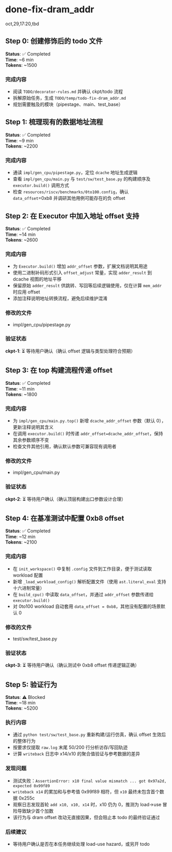 # done-fix-dram_addr

oct,29,17:20,tbd

## Step 0: 创建修饰后的 todo 文件

**Status**: ✅ Completed  
**Time**: ~6 min  
**Tokens**: ~1500

### 完成内容
- 阅读 `TODO/decorator-rules.md` 并确认 ckpt/todo 流程
- 拆解原始任务，生成 `TODO/temp/todo-fix-dram_addr.md`
- 规划需要触及的模块（pipestage、main、test_base）

## Step 1: 梳理现有的数据地址流程

**Status**: ✅ Completed  
**Time**: ~9 min  
**Tokens**: ~2200

### 完成内容
- 通读 `impl/gen_cpu/pipestage.py`，定位 `dcache` 地址生成逻辑
- 查看 `impl/gen_cpu/main.py` 与 `test/sw/test_base.py` 的构建顺序及 `executor.build()` 调用方式
- 检查 `resources/riscv/benchmarks/0to100.config`，确认 `data_offset`=0xb8 并调研其他用例可能存在的负 offset

## Step 2: 在 Executor 中加入地址 offset 支持

**Status**: ✅ Completed  
**Time**: ~14 min  
**Tokens**: ~2600

### 完成内容
- 为 `Executor.build()` 增加 `addr_offset` 参数，扩展文档说明其用途
- 使用二进制补码形式引入 `offset_adjust` 常量，实现 `adder_result` 到 dcache 视图的地址平移
- 保留原始 `adder_result` 供跳转、写回等后续逻辑使用，仅在计算 `mem_addr` 时应用 offset
- 添加注释说明地址转换流程，避免后续维护混淆

### 修改的文件
- impl/gen_cpu/pipestage.py

### 验证状态
**ckpt-1**: ⏳ 等待用户确认（确认 offset 逻辑与类型处理符合预期）

## Step 3: 在 top 构建流程传递 offset

**Status**: ✅ Completed  
**Time**: ~11 min  
**Tokens**: ~1800

### 完成内容
- 为 `impl/gen_cpu/main.py.top()` 新增 `dcache_addr_offset` 参数（默认 0），更新注释说明其含义
- 在调用 `executor.build()` 时传递 `addr_offset=dcache_addr_offset`，保持其余参数顺序不变
- 检查文件其他引用，确认默认参数可兼容现有调用者

### 修改的文件
- impl/gen_cpu/main.py

### 验证状态
**ckpt-2**: ⏳ 等待用户确认（确认顶层构建出口参数设计合理）

## Step 4: 在基准测试中配置 0xb8 offset

**Status**: ✅ Completed  
**Time**: ~12 min  
**Tokens**: ~2100

### 完成内容
- 在 `init_workspace()` 中复制 `.config` 文件到工作目录，便于测试读取 workload 配置
- 新增 `_load_workload_config()` 解析配置文件（使用 `ast.literal_eval` 支持十六进制常量）
- 在 `build_cpu()` 中读取 `data_offset`，并通过 `addr_offset` 参数传递给 `executor.build()`
- 对 0to100 workload 自动套用 `data_offset = 0xb8`，其他没有配置的场景默认 0

### 修改的文件
- test/sw/test_base.py

### 验证状态
**ckpt-3**: ⏳ 等待用户确认（确认测试中 0xb8 offset 传递逻辑正确）

## Step 5: 验证行为

**Status**: ⚠️ Blocked  
**Time**: ~18 min  
**Tokens**: ~5200

### 执行内容
- 通过 `python test/sw/test_base.py` 重新构建/运行仿真，确认 offset 生效后的整体行为
- 按要求仅提取 `raw.log` 末尾 50/200 行分析访存/写回轨迹
- 计算 `writeback` 日志中 x14/x10 的聚合值验证与参考数据的差异

### 发现问题
- 测试失败：`AssertionError: x10 final value mismatch ... got 0x97a2d, expected 0x99f89`
- `writeback x14` 的累加和与参考值 0x99f89 相符，但 `x10` 最终未包含首个数据 0x255c
- 观察日志发现首轮 `add x10, x10, x14` 时，x10 仍为 0，推测为 load→use 冒险导致缺少首个加数
- 该行为与 dram offset 改动无直接因果，但会阻止本 todo 的最终验证通过

### 后续建议
- 等待用户确认是否在本任务继续处理 load-use hazard，或另开 todo

